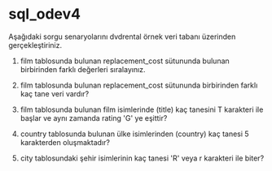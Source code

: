 # sql_odev4

Aşağıdaki sorgu senaryolarını dvdrental örnek veri tabanı üzerinden gerçekleştiriniz.

1. film tablosunda bulunan replacement_cost sütununda bulunan birbirinden farklı değerleri sıralayınız.

2. film tablosunda bulunan replacement_cost sütununda birbirinden farklı kaç tane veri vardır?

3. film tablosunda bulunan film isimlerinde (title) kaç tanesini T karakteri ile başlar ve aynı zamanda rating 'G' ye eşittir?

4. country tablosunda bulunan ülke isimlerinden (country) kaç tanesi 5 karakterden oluşmaktadır?

5. city tablosundaki şehir isimlerinin kaç tanesi 'R' veya r karakteri ile biter?
